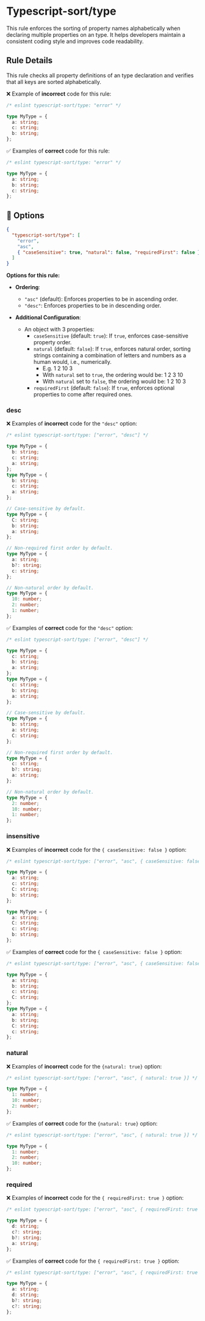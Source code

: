 # Typescript-sort/type

This rule enforces the sorting of property names alphabetically when declaring multiple properties on an type. It helps developers maintain a consistent coding style and improves code readability.

## Rule Details

This rule checks all property definitions of an type declaration and verifies that all keys are sorted alphabetically.

❌ Example of **incorrect** code for this rule:

```ts
/* eslint typescript-sort/type: "error" */

type MyType = {
  a: string;
  c: string;
  b: string;
};
```

✅ Examples of **correct** code for this rule:

```ts
/* eslint typescript-sort/type: "error" */

type MyType = {
  a: string;
  b: string;
  c: string;
};
```

## 🔧 Options

```json
{
  "typescript-sort/type": [
    "error",
    "asc",
    { "caseSensitive": true, "natural": false, "requiredFirst": false }
  ]
}
```

**Options for this rule:**

- **Ordering**:

  - `"asc"` (default): Enforces properties to be in ascending order.
  - `"desc"`: Enforces properties to be in descending order.

- **Additional Configuration**:
  - An object with 3 properties:
    - `caseSensitive` (default: `true`): If `true`, enforces case-sensitive property order.
    - `natural` (default: `false`): If `true`, enforces natural order, sorting strings containing a combination of letters and numbers as a human would, i.e., numerically.
      - E.g. 1 2 10 3
      - With `natural` set to `true`, the ordering would be: 1 2 3 10
      - With `natural` set to `false`, the ordering would be: 1 2 10 3
    - `requiredFirst` (default: `false`): If `true`, enforces optional properties to come after required ones.

### desc

❌ Examples of **incorrect** code for the `"desc"` option:

```ts
/* eslint typescript-sort/type: ["error", "desc"] */

type MyType = {
  b: string;
  c: string;
  a: string;
};
type MyType = {
  b: string;
  c: string;
  a: string;
};

// Case-sensitive by default.
type MyType = {
  C: string;
  b: string;
  a: string;
};

// Non-required first order by default.
type MyType = {
  a: string;
  b?: string;
  c: string;
};

// Non-natural order by default.
type MyType = {
  10: number;
  2: number;
  1: number;
};
```

✅ Examples of **correct** code for the `"desc"` option:

```ts
/* eslint typescript-sort/type: ["error", "desc"] */

type MyType = {
  c: string;
  b: string;
  a: string;
};
type MyType = {
  c: string;
  b: string;
  a: string;
};

// Case-sensitive by default.
type MyType = {
  b: string;
  a: string;
  C: string;
};

// Non-required first order by default.
type MyType = {
  c: string;
  b?: string;
  a: string;
};

// Non-natural order by default.
type MyType = {
  2: number;
  10: number;
  1: number;
};
```

### insensitive

❌ Examples of **incorrect** code for the `{ caseSensitive: false }` option:

```ts
/* eslint typescript-sort/type: ["error", "asc", { caseSensitive: false }] */

type MyType = {
  a: string;
  c: string;
  C: string;
  b: string;
};

type MyType = {
  a: string;
  C: string;
  c: string;
  b: string;
};
```

✅ Examples of **correct** code for the `{ caseSensitive: false }` option:

```ts
/* eslint typescript-sort/type: ["error", "asc", { caseSensitive: false }] */

type MyType = {
  a: string;
  b: string;
  c: string;
  C: string;
};
type MyType = {
  a: string;
  b: string;
  C: string;
  c: string;
};
```

### natural

❌ Examples of **incorrect** code for the `{natural: true}` option:

```ts
/* eslint typescript-sort/type: ["error", "asc", { natural: true }] */

type MyType = {
  1: number;
  10: number;
  2: number;
};
```

✅ Examples of **correct** code for the `{natural: true}` option:

```ts
/* eslint typescript-sort/type: ["error", "asc", { natural: true }] */

type MyType = {
  1: number;
  2: number;
  10: number;
};
```

### required

❌ Examples of **incorrect** code for the `{ requiredFirst: true }` option:

```ts
/* eslint typescript-sort/type: ["error", "asc", { requiredFirst: true }] */

type MyType = {
  d: string;
  c?: string;
  b?: string;
  a: string;
};
```

✅ Examples of **correct** code for the `{ requiredFirst: true }` option:

```ts
/* eslint typescript-sort/type: ["error", "asc", { requiredFirst: true }] */

type MyType = {
  a: string;
  d: string;
  b?: string;
  c?: string;
};
```
